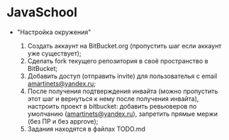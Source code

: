 # JavaSchool

* "Настройка окружения"

    1. Создать аккаунт на BitBucket.org (пропустить шаг если аккаунт уже существует);
    2. Сделать fork текущего репозитория в своё пространство в BitBucket;
    3. Добавить доступ (отправить invite) для пользователья с email amartinets@yandex.ru;
    4. После получения подтверждения инвайта (можно пропустить этот шаг и вернуться к нему после получения инвайта),
       настроить проект в bitbucket: добавить ревьюверов по умолчанию (amartinets@yandex.ru), запретить прямые мержи (без ПР и без approve);
    5. Задания находятся в файлах TODO.md